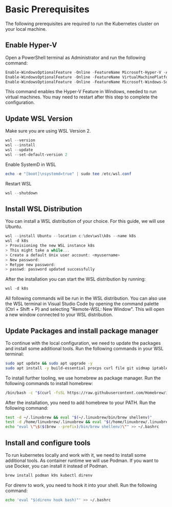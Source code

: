 # Basic Prerequisites

The following prerequisites are required to run the Kubernetes cluster on your local machine.

## Enable Hyper-V

Open a PowerShell terminal as Administrator and run the following command:

```powershell
Enable-WindowsOptionalFeature -Online -FeatureName Microsoft-Hyper-V -All -NoRestart
Enable-WindowsOptionalFeature -Online -FeatureName VirtualMachinePlatform -All -NoRestart
Enable-WindowsOptionalFeature -Online -FeatureName Microsoft-Windows-Subsystem-Linux -All -NoRestart
```

This command enables the Hyper-V Feature in Windows, needed to run virtual machines. You may need to restart after this step to complete the configuration.

## Update WSL Version

Make sure you are using WSL Version 2.

```powershell
wsl --version
wsl --install
wsl --update
wsl --set-default-version 2
```

Enable SystemD in WSL

```powershell
echo -e "[boot]\nsystemd=true" | sudo tee /etc/wsl.conf
```

Restart WSL

```powershell
wsl --shutdown
```

## Install WSL Distribution

You can install a WSL distribution of your choice. For this guide, we will use Ubuntu.

```powershell
wsl --install Ubuntu --location c:\dev\wsl\k8s --name k8s
wsl -d k8s
> Provisioning the new WSL instance k8s
> This might take a while...
> Create a default Unix user account: <myusername>
> New password:
> Retype new password:
> passwd: password updated successfully
```

After the installation you can start the WSL distribution by running:

```powershell
wsl -d k8s
```

All following commands will be run in the WSL distribution. You can also use the WSL terminal in Visual Studio Code by opening the command palette (Ctrl + Shift + P) and selecting "Remote-WSL: New Window". This will open a new window connected to your WSL distribution.

## Update Packages and install package manager

To continue with the local configuration, we need to update the packages and install some additional tools.
Run the following commands in your WSL terminal:

```bash
sudo apt update && sudo apt upgrade -y
sudo apt install -y build-essential procps curl file git uidmap iptables
```

To install further tooling, we use homebrew as package manager. Run the following commands to install homebrew:

```bash
/bin/bash -c "$(curl -fsSL https://raw.githubusercontent.com/Homebrew/install/HEAD/install.sh)"
```

After the installation, you need to add homebrew to your PATH. Run the following command:

```bash
test -d ~/.linuxbrew && eval "$(~/.linuxbrew/bin/brew shellenv)"
test -d /home/linuxbrew/.linuxbrew && eval "$(/home/linuxbrew/.linuxbrew/bin/brew shellenv)"
echo "eval \"\$($(brew --prefix)/bin/brew shellenv)\"" >> ~/.bashrc
```

## Install and configure tools

To run kubernetes locally and work with it, we need to install some additional tools. As container runtime we will use Podman. If you want to use Docker, you can install it instead of Podman.

```bash
brew install podman k9s kubectl direnv
```

For direnv to work, you need to hook it into your shell. Run the following command:

```bash
echo 'eval "$(direnv hook bash)"' >> ~/.bashrc
```
